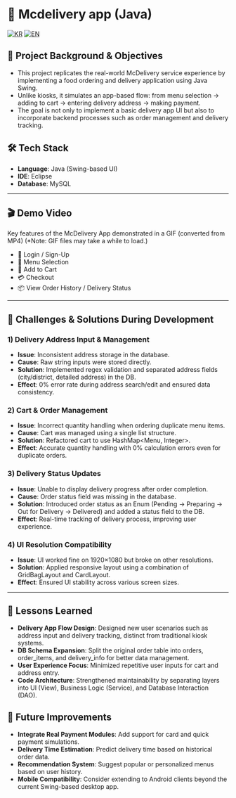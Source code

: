 # 🍔 Mcdelivery app (Java)

[![KR](https://img.shields.io/badge/README-한국어-blue)](./README.mcdeliveryapp.ko.md)
[![EN](https://img.shields.io/badge/README-English-red)](./README.mcdeliveryapp.md)

## 📖 Project Background & Objectives

- This project replicates the real-world McDelivery service experience by implementing a food ordering and delivery application using Java Swing.
- Unlike kiosks, it simulates an app-based flow: from menu selection → adding to cart → entering delivery address → making payment.
- The goal is not only to implement a basic delivery app UI but also to incorporate backend processes such as order management and delivery tracking.

## 🛠 Tech Stack

- **Language**: Java (Swing-based UI)
- **IDE**: Eclipse
- **Database**: MySQL

---

## 🎬 Demo Video

Key features of the McDelivery App demonstrated in a GIF (converted from MP4)
(*Note: GIF files may take a while to load.)
- 👤 Login / Sign-Up
- 🍔 Menu Selection
- 🛒 Add to Cart
- 💳 Checkout
- 📦 View Order History / Delivery Status



---

## 🧭 Challenges & Solutions During Development

### 1) Delivery Address Input & Management
- **Issue**: Inconsistent address storage in the database.
- **Cause**: Raw string inputs were stored directly.
- **Solution**: Implemented regex validation and separated address fields (city/district, detailed address) in the DB.
- **Effect**: 0% error rate during address search/edit and ensured data consistency.

### 2) Cart & Order Management
- **Issue**: Incorrect quantity handling when ordering duplicate menu items.
- **Cause**: Cart was managed using a single list structure.
- **Solution**: Refactored cart to use HashMap<Menu, Integer>.
- **Effect**: Accurate quantity handling with 0% calculation errors even for duplicate orders.

### 3) Delivery Status Updates
- **Issue**: Unable to display delivery progress after order completion.
- **Cause**: Order status field was missing in the database.
- **Solution**: Introduced order status as an Enum (Pending → Preparing → Out for Delivery → Delivered) and added a status field to the DB.
- **Effect**: Real-time tracking of delivery process, improving user experience.

### 4) UI Resolution Compatibility
- **Issue**: UI worked fine on 1920×1080 but broke on other resolutions.
- **Solution**: Applied responsive layout using a combination of GridBagLayout and CardLayout.
- **Effect**: Ensured UI stability across various screen sizes.

---

## 📝 Lessons Learned

- **Delivery App Flow Design**: Designed new user scenarios such as address input and delivery tracking, distinct from traditional kiosk systems.
- **DB Schema Expansion**: Split the original order table into orders, order_items, and delivery_info for better data management.
- **User Experience Focus**: Minimized repetitive user inputs for cart and address entry.
- **Code Architecture**: Strengthened maintainability by separating layers into UI (View), Business Logic (Service), and Database Interaction (DAO).

## 🚀 Future Improvements

- **Integrate Real Payment Modules**: Add support for card and quick payment simulations.
- **Delivery Time Estimation**: Predict delivery time based on historical order data.
- **Recommendation System**: Suggest popular or personalized menus based on user history.
- **Mobile Compatibility**: Consider extending to Android clients beyond the current Swing-based desktop app.
